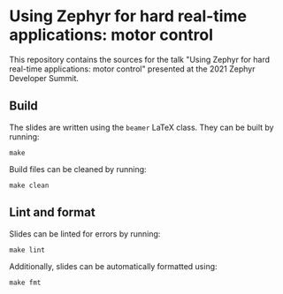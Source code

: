 # Using Zephyr for hard real-time applications: motor control

This repository contains the sources for the talk "Using Zephyr for hard
real-time applications: motor control" presented at the 2021 Zephyr Developer
Summit.

## Build

The slides are written using the `beamer` LaTeX class. They can be built
by running:

```shell
make
```

Build files can be cleaned by running:

```shell
make clean
```

## Lint and format

Slides can be linted for errors by running:

```shell
make lint
```

Additionally, slides can be automatically formatted using:

```shell
make fmt
```
